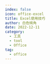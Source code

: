 ```yaml
---
index: false
icon: office-excel
title: Excel使用技巧
author: 白色犄角
date: 2022-12-11
category:
  - 工具
  - tool
  - Office
tag:
  - office
---
```

